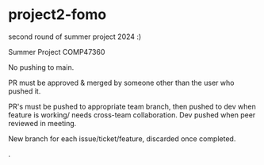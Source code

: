 # project2-fomo
second round of summer project 2024 :)


Summer Project COMP47360

No pushing to main.

PR must be approved & merged by someone other than the user who pushed it.

PR's must be pushed to appropriate team branch, then pushed to dev when feature is working/ needs cross-team collaboration. Dev pushed when peer reviewed in meeting.

New branch for each issue/ticket/feature, discarded once completed.


.